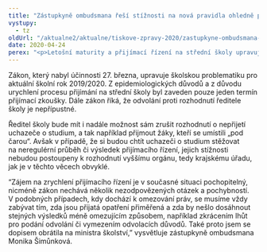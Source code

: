 ```yaml
---
title: "Zástupkyně ombudsmana řeší stížnosti na nová pravidla ohledně přijímání žáků na střední školy"
vystupy:
  - tz
oldUrl: "/aktualne2/aktualne/tiskove-zpravy-2020/zastupkyne-ombudsmana-resi-stiznosti-na-nova-pravidla-ohledne-prijimani-zaku-na-str/"
date: 2020-04-24
perex: "<p>Letošní maturity a přijímací řízení na střední školy upravuje nový zákon, který vstoupil v platnost na konci března. V této souvislosti se na zástupkyni ombudsmana Moniku Šimůnkovou obrací stěžovatelé, kteří nesouhlasí s některými nově zavedenými pravidly. Jedná se především o stanovení jednoho termínu přijímací zkoušky místo dvou a dále o nemožnost odvolání proti rozhodnutí o nepřijetí ke studiu. Zástupkyně ombudsmana se proto v této věci obrátila dopisem na ministra školství. </p>"
---
```


<!-- imported from the old website -->

<p><a name="_GoBack"></a>Zákon, který nabyl účinnosti 27. března, upravuje školskou problematiku pro aktuální školní rok 2019/2020. Z epidemiologických důvodů a z důvodu urychlení procesu přijímání na střední školy byl zaveden pouze jeden termín přijímací zkoušky. Dále zákon říká, že odvolání proti rozhodnutí ředitele školy je nepřípustné.</p><p>Ředitel školy bude mít i nadále možnost sám zrušit rozhodnutí o nepřijetí uchazeče o studium, a tak například přijmout žáky, kteří se umístili „pod čarou“. Avšak v případě, že si budou chtít uchazeči o studium stěžovat na neregulérní průběh či výsledek přijímacího řízení, jejich stížnosti nebudou postoupeny k rozhodnutí vyššímu orgánu, tedy krajskému úřadu, jak je v těchto věcech obvyklé.</p><p>“Zájem na zrychlení přijímacího řízení je v současné situaci pochopitelný, nicméně zákon nechává několik nezodpovězených otázek a pochybností. V podobných případech, kdy dochází k omezování práv, se musíme vždy zabývat tím, zda jsou přijatá opatření přiměřená a zda by nešlo dosáhnout stejných výsledků méně omezujícím způsobem, například zkrácením lhůt pro podání odvolání či vymezením odvolacích důvodů. Také proto jsem se dopisem obrátila na ministra školství,” vysvětluje zástupkyně ombudsmana Monika Šimůnková.</p>

